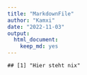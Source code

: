 ```yaml
---
title: "MarkdownFile"
author: "Kamxi"
date: "2022-11-03"
output: 
  html_document: 
    keep_md: yes
---
```



```
## [1] "Hier steht nix"
```

